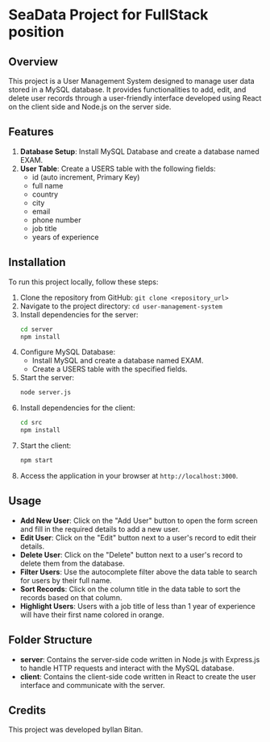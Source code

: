 # SeaData Project for FullStack position

## Overview

This project is a User Management System designed to manage user data stored in a MySQL database. It provides functionalities to add, edit, and delete user records through a user-friendly interface developed using React on the client side and Node.js on the server side.

## Features

1. **Database Setup**: Install MySQL Database and create a database named EXAM.
2. **User Table**: Create a USERS table with the following fields: 
   - id (auto increment, Primary Key)
   - full name
   - country
   - city
   - email
   - phone number
   - job title
   - years of experience

## Installation

To run this project locally, follow these steps:

1. Clone the repository from GitHub: `git clone <repository_url>`
2. Navigate to the project directory: `cd user-management-system`
3. Install dependencies for the server:
   ```bash
   cd server
   npm install
   ```
4. Configure MySQL Database:
   - Install MySQL and create a database named EXAM.
   - Create a USERS table with the specified fields.
5. Start the server:
   ```bash
   node server.js
   ```
6. Install dependencies for the client:
   ```bash
   cd src
   npm install
   ```
7. Start the client:
   ```bash
   npm start
   ```
8. Access the application in your browser at `http://localhost:3000`.

## Usage

- **Add New User**: Click on the "Add User" button to open the form screen and fill in the required details to add a new user.
- **Edit User**: Click on the "Edit" button next to a user's record to edit their details.
- **Delete User**: Click on the "Delete" button next to a user's record to delete them from the database.
- **Filter Users**: Use the autocomplete filter above the data table to search for users by their full name.
- **Sort Records**: Click on the column title in the data table to sort the records based on that column.
- **Highlight Users**: Users with a job title of less than 1 year of experience will have their first name colored in orange.

## Folder Structure

- **server**: Contains the server-side code written in Node.js with Express.js to handle HTTP requests and interact with the MySQL database.
- **client**: Contains the client-side code written in React to create the user interface and communicate with the server.

## Credits

This project was developed byIlan Bitan.
